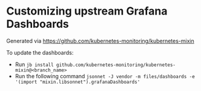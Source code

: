# Customizing upstream Grafana Dashboards

Generated via https://github.com/kubernetes-monitoring/kubernetes-mixin

To update the dashboards:
- Run `jb install github.com/kubernetes-monitoring/kubernetes-mixin@<branch_name>`
- Run the following command `jsonnet -J vendor -m files/dashboards -e '(import "mixin.libsonnet").grafanaDashboards'`


